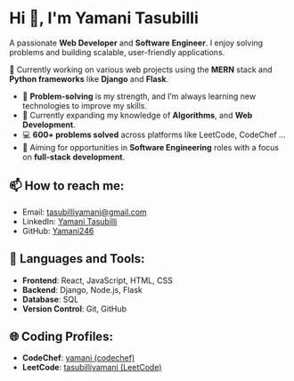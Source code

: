 

# Hi 👋, I'm Yamani Tasubilli

A passionate **Web Developer** and **Software Engineer**. I enjoy solving problems and building scalable, user-friendly applications.

🔭 Currently working on various web projects using the **MERN** stack and **Python frameworks** like **Django** and **Flask**.

- 💪 **Problem-solving** is my strength, and I’m always learning new technologies to improve my skills.
- 🌱 Currently expanding my knowledge of **Algorithms**, and **Web Development**.
- 💻 **600+ problems solved** across platforms like LeetCode, CodeChef ...
- 🎯 Aiming for opportunities in **Software Engineering** roles with a focus on **full-stack development**.

## 📫 How to reach me:
- Email: [tasubilliyamani@gmail.com](mailto:tasubilliyamani@gmail.com)
- LinkedIn: [Yamani Tasubilli](https://www.linkedin.com/in/yamani-tasubilli-724502227/)
- GitHub: [Yamani246](https://github.com/Yamani246)

## 🔧 Languages and Tools:
- **Frontend**: React, JavaScript, HTML, CSS
- **Backend**: Django, Node.js, Flask
- **Database**: SQL
- **Version Control**: Git, GitHub

## 🌐 Coding Profiles:
- **CodeChef**: [yamani (codechef)](https://www.codechef.com/users/yamani) 
- **LeetCode**: [tasubilliyamani (LeetCode)](https://leetcode.com/u/tasubilliyamani/) 

